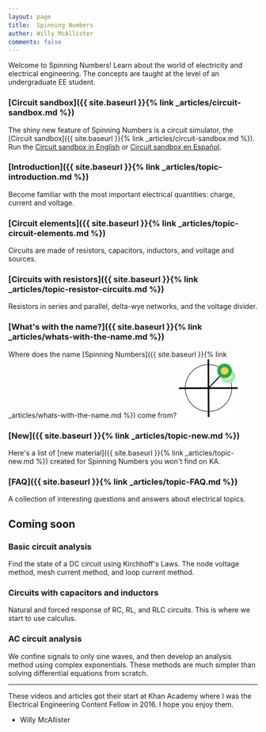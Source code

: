 ```yaml
--- 
layout: page
title:  Spinning Numbers 
author: Willy McAllister
comments: false
---
```


Welcome to Spinning Numbers! Learn about the world of electricity and electrical engineering. The concepts are taught at the level of an undergraduate EE student.  

### [Circuit sandbox]({{ site.baseurl }}{% link _articles/circuit-sandbox.md %})
The shiny new feature of Spinning Numbers is a circuit simulator, the [Circuit sandbox]({{ site.baseurl }}{% link _articles/circuit-sandbox.md %}).  
Run the [Circuit sandbox in English](http://spinningnumbers.org/circuit-sandbox/index.html) or [Circuit sandbox en Español](http://spinningnumbers.org/circuit-sandbox/index-es.html). 

### [Introduction]({{ site.baseurl }}{% link _articles/topic-introduction.md %})
Become familiar with the most important electrical quantities: charge, current and voltage.

### [Circuit elements]({{ site.baseurl }}{% link _articles/topic-circuit-elements.md %})
Circuits are made of resistors, capacitors, inductors, and voltage and sources.

### [Circuits with resistors]({{ site.baseurl }}{% link _articles/topic-resistor-circuits.md %})
Resistors in series and parallel, delta-wye networks, and the voltage divider.

### [What's with the name?]({{ site.baseurl }}{% link _articles/whats-with-the-name.md %})

Where does the name [Spinning Numbers]({{ site.baseurl }}{% link _articles/whats-with-the-name.md %}) come from? <img class="sn-logo" src="/i/sn_logo2.svg" alt="logo"> 

### [New]({{ site.baseurl }}{% link _articles/topic-new.md %})
Here's a list of [new material]({{ site.baseurl }}{% link _articles/topic-new.md %}) created for Spinning Numbers you won't find on KA.

### [FAQ]({{ site.baseurl }}{% link _articles/topic-FAQ.md %})
A collection of interesting questions and answers about electrical topics.


## Coming soon

### Basic circuit analysis
Find the state of a DC circuit using Kirchhoff's Laws. The node voltage method, mesh current method, and loop current method.

### Circuits with capacitors and inductors
Natural and forced response of RC, RL, and RLC circuits. This is where we start to use calculus.

### AC circuit analysis
We confine signals to only sine waves, and then develop an analysis method using complex exponentials. These methods are much simpler than solving differential equations from scratch.

----
These videos and articles got their start at Khan Academy where I was the Electrical Engineering Content Fellow in 2016. I hope you enjoy them.  
- Willy McAllister

